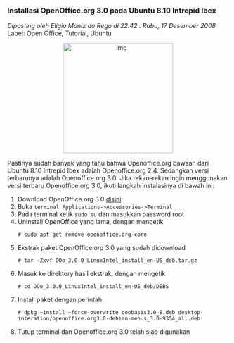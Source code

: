 ### **Installasi OpenOffice.org 3.0 pada Ubuntu 8.10 Intrepid Ibex**
_Diposting oleh Eligio Moniz do Rego di 22.42 . Rabu, 17 Desember 2008_
<br>
Label: Open Office, Tutorial, Ubuntu

<div align="center">
	<img src="./posts/2008-12-17-installasi-openofficeorg-30-pada-ubuntu/Ooo3-proposal-splash4.png" height="250px" alt="img">
</div> 

Pastinya sudah banyak yang tahu bahwa Openoffice.org bawaan dari Ubuntu 8.10 Intrepid Ibex adalah Openoffice.org 2.4. Sedangkan versi terbarunya adalah Openoffice.org 3.0.
Jika rekan-rekan ingin menggunakan versi terbaru Openoffice.org 3.0, ikuti langkah instalasinya di bawah ini:

1. Download OpenOffice.org 3.0 [disini](http://repo.ugm.ac.id/ekstra/office/openoffice/3.0.0/OOo_3.0.0_LinuxIntel_install_en-US_deb.tar.gz)
1. Buka `terminal Applications->Accessories->Terminal`
1. Pada terminal ketik `sudo su` dan masukkan password root
1. Uninstall OpenOffice yang lama, dengan mengetik
    ```
    # sudo apt-get remove openoffice.org-core

    ```
1. Ekstrak paket OpenOffice.org 3.0 yang sudah didownload
    ```
    # tar -Zxvf OOo_3.0.0_LinuxIntel_install_en-US_deb.tar.gz

    ```
1. Masuk ke direktory hasil ekstrak, dengan mengetik
    ```
    # cd OOo_3.0.0_LinuxIntel_install_en-US_deb/DEBS

    ```
1. Install paket dengan perintah
    ```
    # dpkg –install –force-overwrite ooobasis3.0_8.deb desktop- interation/openoffice.org3.0-debian-menus_3.0-9354_all.deb

    ```
1. Tutup terminal dan Openoffice.org 3.0 telah siap digunakan